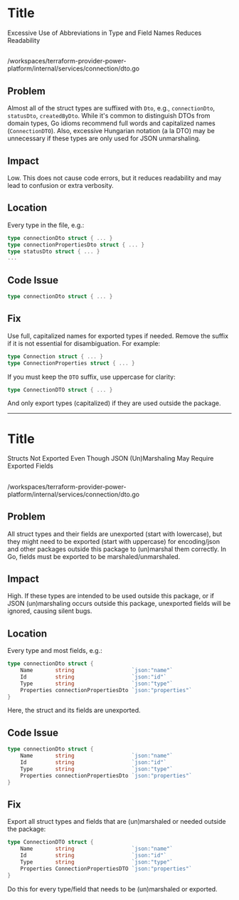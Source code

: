 # Title

Excessive Use of Abbreviations in Type and Field Names Reduces Readability

##

/workspaces/terraform-provider-power-platform/internal/services/connection/dto.go

## Problem

Almost all of the struct types are suffixed with `Dto`, e.g., `connectionDto`, `statusDto`, `createdByDto`. While it's common to distinguish DTOs from domain types, Go idioms recommend full words and capitalized names (`ConnectionDTO`). Also, excessive Hungarian notation (a la DTO) may be unnecessary if these types are only used for JSON unmarshaling.

## Impact

Low. This does not cause code errors, but it reduces readability and may lead to confusion or extra verbosity.

## Location

Every type in the file, e.g.:

```go
type connectionDto struct { ... }
type connectionPropertiesDto struct { ... }
type statusDto struct { ... }
...
```

## Code Issue

```go
type connectionDto struct { ... }
```

## Fix

Use full, capitalized names for exported types if needed. Remove the suffix if it is not essential for disambiguation. For example:

```go
type Connection struct { ... }
type ConnectionProperties struct { ... }
```

If you must keep the `DTO` suffix, use uppercase for clarity:

```go
type ConnectionDTO struct { ... }
```

And only export types (capitalized) if they are used outside the package.

---

# Title

Structs Not Exported Even Though JSON (Un)Marshaling May Require Exported Fields

##

/workspaces/terraform-provider-power-platform/internal/services/connection/dto.go

## Problem

All struct types and their fields are unexported (start with lowercase), but they might need to be exported (start with uppercase) for encoding/json and other packages outside this package to (un)marshal them correctly. In Go, fields must be exported to be marshaled/unmarshaled.

## Impact

High. If these types are intended to be used outside this package, or if JSON (un)marshaling occurs outside this package, unexported fields will be ignored, causing silent bugs.

## Location

Every type and most fields, e.g.:

```go
type connectionDto struct {
	Name       string                  `json:"name"`
	Id         string                  `json:"id"`
	Type       string                  `json:"type"`
	Properties connectionPropertiesDto `json:"properties"`
}
```

Here, the struct and its fields are unexported.

## Code Issue

```go
type connectionDto struct {
	Name       string                  `json:"name"`
	Id         string                  `json:"id"`
	Type       string                  `json:"type"`
	Properties connectionPropertiesDto `json:"properties"`
}
```

## Fix

Export all struct types and fields that are (un)marshaled or needed outside the package:

```go
type ConnectionDTO struct {
	Name       string                  `json:"name"`
	Id         string                  `json:"id"`
	Type       string                  `json:"type"`
	Properties ConnectionPropertiesDTO `json:"properties"`
}
```

Do this for every type/field that needs to be (un)marshaled or exported.
